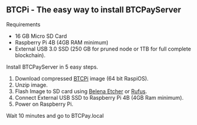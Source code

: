 ## BTCPi - The easy way to install BTCPayServer 

Requirements 
- 16 GB Micro SD Card
- Raspberry Pi 4B (4GB RAM minimum)
- External USB 3.0 SSD (250 GB for pruned node or 1TB for full complete blockchain).  

Install BTCPayServer in 5 easy steps. 
1. Download compressed [BTCPi](https://github.com/lightninginabox/btcpi/suites/4196139528/artifacts/108237508) image (64 bit RaspiOS).
2. Unzip image. 
3. Flash Image to SD card using [Belena Etcher](https://www.balena.io/etcher/) or [Rufus](https://rufus.ie/en/). 
4. Connect External USB SSD to Raspberry Pi 4B (4GB Ram minimum). 
5. Power on Raspberry Pi. 

Wait 10 minutes and go to BTCPay.local
